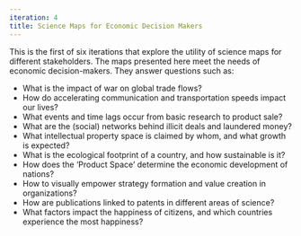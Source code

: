 ```yaml
---
iteration: 4
title: Science Maps for Economic Decision Makers
---
```

This is the first of six iterations that explore the utility of science maps for different stakeholders. The maps presented here meet the needs of economic decision-makers. They answer questions such as:

*   What is the impact of war on global trade flows?
*   How do accelerating communication and transportation speeds impact our lives?
*   What events and time lags occur from basic research to product sale?
*   What are the (social) networks behind illicit deals and laundered money?
*   What intellectual property space is claimed by whom, and what growth is expected?
*   What is the ecological footprint of a country, and how sustainable is it?
*   How does the ‘Product Space’ determine the economic development of nations?
*   How to visually empower strategy formation and value creation in organizations?
*   How are publications linked to patents in different areas of science?
*   What factors impact the happiness of citizens, and which countries experience the most happiness?